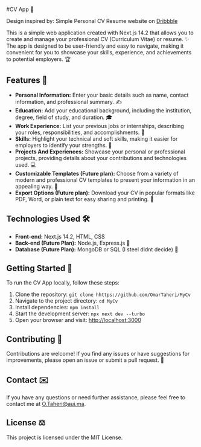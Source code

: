 #CV App 💼

Design inspired by: Simple Personal CV Resume website on [Dribbble](https://dribbble.com/shots/24119834-Simple-Personal-CV-Resume-website)

This is a simple web application created with Next.js 14.2 that allows you to create and manage your professional CV (Curriculum Vitae) or resume. ✨ The app is designed to be user-friendly and easy to navigate, making it convenient for you to showcase your skills, experience, and achievements to potential employers. 🏆

## Features 🎉

- **Personal Information:** Enter your basic details such as name, contact information, and professional summary. ✍️
- **Education:** Add your educational background, including the institution, degree, field of study, and duration. 🎓
- **Work Experience:** List your previous jobs or internships, describing your roles, responsibilities, and accomplishments. 💼
- **Skills:** Highlight your technical and soft skills, making it easier for employers to identify your strengths. 💪
- **Projects And Experiences:** Showcase your personal or professional projects, providing details about your contributions and technologies used. 💻
- **Customizable Templates (Future plan):** Choose from a variety of modern and professional CV templates to present your information in an appealing way. 🎨
- **Export Options (Future plan):** Download your CV in popular formats like PDF, Word, or plain text for easy sharing and printing. 📄

## Technologies Used 🛠️

- **Front-end:** Next.js 14.2, HTML, CSS
- **Back-end (Future Plan):** Node.js, Express.js 🚀
- **Database (Future Plan):** MongoDB or SQL (I steel didnt decide) 💾

## Getting Started 🚀

To run the CV App locally, follow these steps:

1. Clone the repository: `git clone hhttps://github.com/OmarTaheri/MyCv`
2. Navigate to the project directory: `cd MyCv`
3. Install dependencies: `npm install`
4. Start the development server: `npx next dev --turbo`
5. Open your browser and visit: [http://localhost:3000](http://localhost:3000)

## Contributing 🤝

Contributions are welcome! If you find any issues or have suggestions for improvements, please open an issue or submit a pull request. 🙏

## Contact ✉️

If you have any questions or need further assistance, please feel free to contact me at O.Taheri@aui.ma.

## License ⚖️

This project is licensed under the MIT License.
